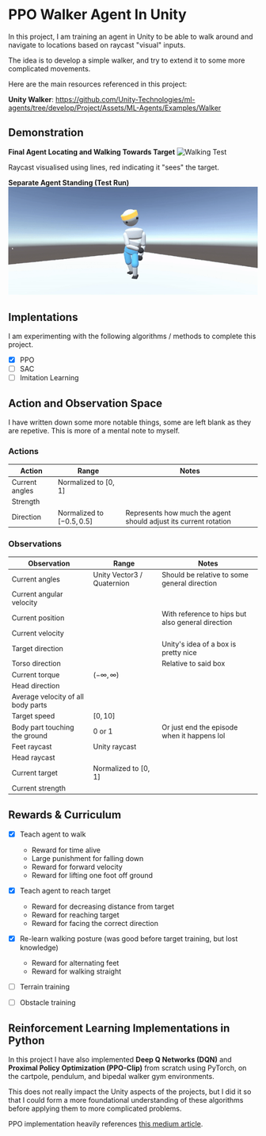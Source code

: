 # PPO Walker Agent In Unity

In this project, I am training an agent in Unity to be able to walk around and navigate to locations based on raycast "visual" inputs.

The idea is to develop a simple walker, and try to extend it to some more complicated movements.

Here are the main resources referenced in this project:

**Unity Walker**: https://github.com/Unity-Technologies/ml-agents/tree/develop/Project/Assets/ML-Agents/Examples/Walker

## Demonstration

**Final Agent Locating and Walking Towards Target**
![Walking Test](/demo/Walking.gif)

Raycast visualised using lines, red indicating it "sees" the target.

**Separate Agent Standing (Test Run)**
![Walking Test](/demo/Standing.gif)

## Implentations

I am experimenting with the following algorithms / methods to complete this project.

- [x] PPO
- [ ] SAC
- [ ] Imitation Learning

## Action and Observation Space

I have written down some more notable things, some are left blank as they are repetive. This is more of a mental note to myself.

### Actions

| Action         | Range                       | Notes                                                            |
| -------------- | --------------------------- | ---------------------------------------------------------------- |
| Current angles | Normalized to $[0, 1]$      |                                                                  |
| Strength       |                             |                                                                  |
| Direction      | Normalized to $[-0.5, 0.5]$ | Represents how much the agent should adjust its current rotation |

### Observations

| Observation                        | Range                      | Notes                                             |
| ---------------------------------- | -------------------------- | ------------------------------------------------- |
| Current angles                     | Unity Vector3 / Quaternion | Should be relative to some general direction      |
| Current angular velocity           |                            |                                                   |
| Current position                   |                            | With reference to hips but also general direction |
| Current velocity                   |                            |                                                   |
| Target direction                   |                            | Unity's idea of a box is pretty nice              |
| Torso direction                    |                            | Relative to said box                              |
| Current torque                     | $(-\infty,\infty)$         |                                                   |
| Head direction                     |                            |                                                   |
| Average velocity of all body parts |                            |                                                   |
| Target speed                       | $[0, 10]$                  |                                                   |
| Body part touching the ground      | 0 or 1                     | Or just end the episode when it happens lol       |
| Feet raycast                       | Unity raycast              |                                                   |
| Head raycast                       |                            |                                                   |
| Current target                     | Normalized to $[0, 1]$     |                                                   |
| Current strength                   |                            |                                                   |

## Rewards & Curriculum

- [x] Teach agent to walk
	- Reward for time alive
	- Large punishment for falling down
	- Reward for forward velocity
	- Reward for lifting one foot off ground
- [x] Teach agent to reach target
	- Reward for decreasing distance from target
	- Reward for reaching target
	- Reward for facing the correct direction
- [x] Re-learn walking posture (was good before target training, but lost knowledge)
	- Reward for alternating feet
	- Reward for walking straight
- [ ] Terrain training
- [ ] Obstacle training


## Reinforcement Learning Implementations in Python

In this project I have also implemented **Deep Q Networks (DQN)** and **Proximal Policy Optimization (PPO-Clip)** from scratch using PyTorch, on the cartpole, pendulum, and bipedal walker gym environments. 

This does not really impact the Unity aspects of the projects, but I did it so that I could form a more foundational understanding of these algorithms before applying them to more complicated problems.

PPO implementation heavily references [this medium article](https://medium.com/@eyyu/coding-ppo-from-scratch-with-pytorch-part-1-4-613dfc1b14c8).